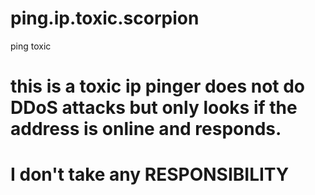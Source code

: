 # ping.ip.toxic.scorpion
 ping toxic

# this is a toxic ip pinger does not do DDoS attacks but only looks if the address is online and responds.

# I don't take any RESPONSIBILITY

